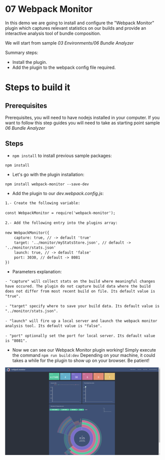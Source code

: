 # 07 Webpack Monitor

In this demo we are going to install and configure the "Webpack Monitor" plugin which captures relevant statistics on our builds and provide an interactive analysis tool of bundle composition.

We will start from sample _03 Environments/06 Bundle Analyzer_

Summary steps:

- Install the plugin.
- Add the plugin to the webpack config file required.

# Steps to build it

## Prerequisites

Prerequisites, you will need to have nodejs installed in your computer. If you want to follow this step guides you will need to take as starting point sample _06 Bundle Analyzer_

## Steps

- `npm install` to install previous sample packages:

```
npm install
```

- Let's go with the plugin installation:

```
npm install webpack-monitor --save-dev

```

- Add the plugin to our _dev.webpack.config.js_:


```
1.- Create the following variable:

const WebpackMonitor = require('webpack-monitor');
 
2.- Add the following entry into the plugins array:

new WebpackMonitor({
    capture: true, // -> default 'true'
    target: '../monitor/myStatsStore.json', // default -> '../monitor/stats.json'
    launch: true, // -> default 'false'
    port: 3030, // default -> 8081
})

```

- Parameters explanation:

```
- "capture" will collect stats on the build where meaningful changes have occured. The plugin do not capture build data where the build does not differ from most recent build on file. Its default value is "true".

- "target" specify where to save your build data. Its default value is "../monitor/stats.json".

- "launch" will fire up a local server and launch the webpack monitor analysis tool. Its default value is "false".

- "port" optionally set the port for local server. Its default value is "8081".

```

- Now we can see our Webpack Monitor plugin working! Simply execute the command `npm run build:dev`
Depending on your machine, it could takes a while for the plugin to show up on your browser. Be patient!

![Snapshot Webpack Monitor](./readme-resources/webpack_monitor.png)
